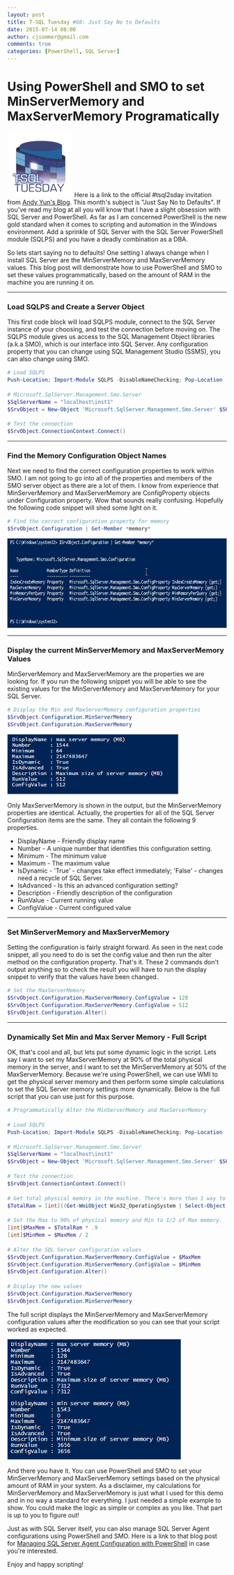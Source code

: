 ```yaml
---
layout: post
title: T-SQL Tuesday #68: Just Say No to Defaults
date: 2015-07-14 08:00
author: cjsommer@gmail.com
comments: true
categories: [PowerShell, SQL Server]
---
```

<h1>Using PowerShell and SMO to set MinServerMemory and MaxServerMemory Programatically</h1>

<a href="https://sqlbek.wordpress.com/2015/07/06/invitation-to-t-sql-tuesday-68-just-say-no-to-defaults/" target="_blank"><img src="/img/2015/05/TSQLTuesday.jpg" alt="TSQLTuesday" width="150" height="150" class="alignright size-full wp-image-504" /></a>
Here is a link to the official #tsql2sday invitation from <a href="https://sqlbek.wordpress.com/2015/07/06/invitation-to-t-sql-tuesday-68-just-say-no-to-defaults/" target="_blank">Andy Yun's Blog</a>. This month's subject is "Just Say No to Defaults". If you've read my blog at all you will know that I have a slight obsession with SQL Server and PowerShell. As far as I am concerned PowerShell is the new gold standard when it comes to scripting and automation in the Windows environment. Add a sprinkle of SQL Server with the SQL Server PowerShell module  (SQLPS) and you have a deadly combination as a DBA. 

So lets start saying no to defaults! One setting I always change when I install SQL Server are the MinServerMemory and MaxServerMemory values. This blog post will demonstrate how to use PowerShell and SMO to set these values programmatically, based on the amount of RAM in the machine you are running it on. 

<hr>
<h3>Load SQLPS and Create a Server Object</h3>
This first code block will load SQLPS module, connect to the SQL Server instance of your choosing, and test the connection before moving on. The SQLPS module gives us access to the SQL Management Object libraries (a.k.a SMO), which is our interface into SQL Server. Any configuration property that you can change using SQL Management Studio (SSMS), you can also change using SMO.

```powershell
# Load SQLPS
Push-Location; Import-Module SQLPS -DisableNameChecking; Pop-Location

# Microsoft.SqlServer.Management.Smo.Server
$SqlServerName = "localhost\inst1"
$SrvObject = New-Object 'Microsoft.SqlServer.Management.Smo.Server' $SQLServerName

# Test the connection
$SrvObject.ConnectionContext.Connect()
```

<hr>
<h3>Find the Memory Configuration Object Names</h3>
Next we need to find the correct configuration properties to work within SMO. I am not going to go into all of the properties and members of the SMO server object as there are a lot of them. I know from experience that MinServerMemory and MaxServerMemory are ConfigProperty objects under Configuration property. Wow that sounds really confusing. Hopefully the following code snippet will shed some light on it.

```powershell
# Find the correct configuration property for memory
$SrvObject.Configuration | Get-Member *memory*
```
<img src="/img/2015/07/tsql2sday68_getmemprop.jpg" alt="tsql2sday68_getmemprop" width="773" height="206" class="alignnone size-full wp-image-787" />

<hr>
<h3>Display the current MinServerMemory and MaxServerMemory Values</h3>
MinServerMemory and MaxServerMemory are the properties we are looking for. If you run the following snippet you will be able to see the existing values for the MinServerMemory and MaxServerMemory for your SQL Server.

```powershell
# Display the Min and MaxServerMemory configuration properties
$SrvObject.Configuration.MinServerMemory 
$SrvObject.Configuration.MaxServerMemory 
```

<img src="/img/2015/07/tsql2sday68_maxservermemory.png" alt="tsql2sday68_maxservermemory" width="393" height="138" class="alignnone size-full wp-image-790" />

Only MaxServerMemory is shown in the output, but the MinServerMemory properties are identical. Actually, the properties for all of the SQL Server Configuration items are the same. They all contain the following 9 properties.
<ul>
	<li>DisplayName - Friendly display name</li>
	<li>Number - A unique number that identifies this configuration setting.</li>
	<li>Minimum - The minimum value</li>
	<li>Maximum - The maximum value</li>
	<li>IsDynamic - 'True' - changes take effect immediately; 'False' - changes need a recycle of SQL Server.</li>
	<li>IsAdvanced - Is this an advanced configuration setting?</li>
	<li>Description - Friendly description of the configuration</li>
	<li>RunValue - Current running value</li>
	<li>ConfigValue - Current configured value</li>
</ul>

<hr>
<h3>Set MinServerMemory and MaxServerMemory</h3>
Setting the configuration is fairly straight forward. As seen in the next code snippet, all you need to do is set the config value and then run the alter method on the configuration property. That's it. These 2 commands don't output anything so to check the result you will have to run the display snippet to verify that the values have been changed.
 
```powershell
# Set the MaxServerMemory
$SrvObject.Configuration.MaxServerMemory.ConfigValue = 128
$SrvObject.Configuration.MaxServerMemory.ConfigValue = 512
$SrvObject.Configuration.Alter()
```

<hr>
<h3>Dynamically Set Min and Max Server Memory - Full Script</h3>
OK, that's cool and all, but lets put some dynamic logic in the script. Lets say I want to set my MaxServerMemory at 90% of the total physical memory in the server, and I want to set the MinServerMemory at 50% of the MaxServerMemory. Because we're using PowerShell, we can use WMI to get the physical server memory and then perform some simple calculations to set the SQL Server memory settings more dynamically. Below is the full script that you can use just for this purpose.
 
```powershell
# Programmatically Alter the MinServerMemory and MaxServerMemory

# Load SQLPS
Push-Location; Import-Module SQLPS -DisableNameChecking; Pop-Location
 
# Microsoft.SqlServer.Management.Smo.Server
$SqlServerName = "localhost\inst1"
$SrvObject = New-Object 'Microsoft.SqlServer.Management.Smo.Server' $SQLServerName
 
# Test the connection
$SrvObject.ConnectionContext.Connect()

# Get total physical memory in the machine. There's more than 1 way to skin this cat.
$TotalRam = [int]((Get-WmiObject Win32_OperatingSystem | Select-Object -ExpandProperty TotalVisibleMemorySize) / 1024)

# Set the Max to 90% of physical memory and Min to 1/2 of Max memory.
[int]$MaxMem = $TotalRam * .9
[int]$MinMem = $MaxMem / 2

# Alter the SQL Server configuration values
$SrvObject.Configuration.MaxServerMemory.ConfigValue = $MaxMem
$SrvObject.Configuration.MinServerMemory.ConfigValue = $MinMem
$SrvObject.Configuration.Alter()

# Display the new values
$SrvObject.Configuration.MaxServerMemory
$SrvObject.Configuration.MinServerMemory
```

The full script displays the MinServerMemory and MaxServerMemory configuration values after the modification so you can see that your script worked as expected.

<img src="/img/2015/07/tsql2sday68_dynamic.png" alt="tsql2sday68_dynamic" width="399" height="277" class="alignnone size-full wp-image-818" />

And there you have it. You can use PowerShell and SMO to set your MinServerMemory and MaxServerMemory settings based on the physical amount of RAM in your system. As a disclaimer, my calculations for MinServerMemory and MaxServerMemory is just what I used for this demo and in no way a standard for everything. I just needed a simple example to show. You could make the logic as simple or complex as you like. That part is up to you to figure out!

Just as with SQL Server itself, you can also manage SQL Server Agent configurations using PowerShell and SMO. Here is a link to that blog post for <a href="http://www.cjsommer.com/sql-agent-smo/" target="_blank">Managing SQL Server Agent Configuration with PowerShell</a> in case you're interested. 

Enjoy and happy scripting!
